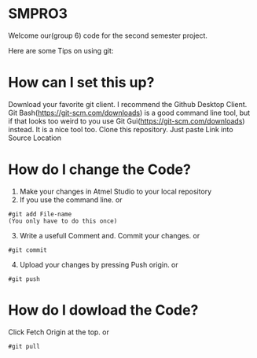 # SMPRO3
Welcome our(group 6) code for the second semester project. 

Here are some Tips on using git:
# How can I set this up?
Download your favorite git client. I recommend the Github Desktop Client. Git Bash(https://git-scm.com/downloads) is a good command line tool, but if that looks too weird to you use Git Gui(https://git-scm.com/downloads) instead. It is a nice tool too.
Clone this repository. Just paste Link into Source Location
# How do I change the Code?
1. Make your changes in Atmel Studio to your local repository
2. If you use the command line. or
```
#git add File-name
(You only have to do this once)
```
3. Write a usefull Comment and. Commit your changes. or
```
#git commit
```
4. Upload your changes by pressing Push origin. or
```
#git push 
```
# How do I dowload the Code?
Click Fetch Origin at the top. or
```
#git pull
```
